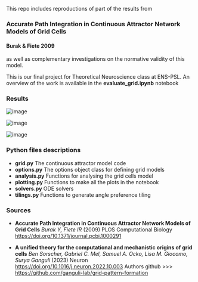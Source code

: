 This repo includes reproductions of part of the results from 

### Accurate Path Integration in Continuous Attractor Network Models of Grid Cells 
#### Burak & Fiete 2009

as well as complementary investigations on the normative validity of this model. 

This is our final project for Theoretical Neuroscience class at ENS-PSL. An overview of the work is available in the **evaluate_grid.ipynb** notebook


### Results 

![image](https://github.com/user-attachments/assets/0156df65-054c-4788-b61a-0fc6302b8de5)

![image](https://github.com/user-attachments/assets/a1512c6a-68ea-4ff0-a44e-d84186fd3fe4)

![image](https://github.com/user-attachments/assets/44ca88a5-dbbb-46b0-8131-0d65c2e1b1b0)



### Python files descriptions
- **grid.py** The continuous attractor model code
- **options.py** The options object class for defining grid models
- **analysis.py** Functions for analysing the grid cells model
- **plotting.py** Functions to make all the plots in the notebook
- **solvers.py** ODE solvers
- **tilings.py** Functions to generate angle preference tiling


### Sources
- **Accurate Path Integration in Continuous Attractor Network Models of Grid Cells**
*Burak Y, Fiete IR* (2009) PLOS Computational Biology https://doi.org/10.1371/journal.pcbi.1000291

- **A unified theory for the computational and mechanistic origins of grid cells** 
*Ben Sorscher, Gabriel C. Mel, Samuel A. Ocko, Lisa M. Giocomo, Surya Ganguli* (2023) Neuron  https://doi.org/10.1016/j.neuron.2022.10.003
Authors github >>> https://github.com/ganguli-lab/grid-pattern-formation

